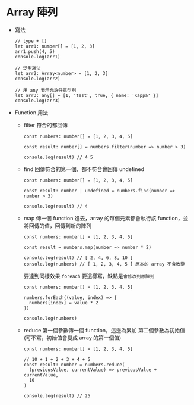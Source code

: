 # Array 陣列

- 寫法

  ```tsx
  // type + []
  let arr1: number[] = [1, 2, 3]
  arr1.push(4, 5)
  console.log(arr1)

  // 泛型寫法
  let arr2: Array<number> = [1, 2, 3]
  console.log(arr2)

  // 用 any 表示允許任意型別
  let arr3: any[] = [1, 'test', true, { name: 'Kappa' }]
  console.log(arr3)
  ```

- Function 用法

  - filter
    符合的都回傳

    ```tsx
    const numbers: number[] = [1, 2, 3, 4, 5]

    const result: number[] = numbers.filter(number => number > 3)

    console.log(result) // 4 5
    ```

  - find
    回傳符合的第一個，都不符合會回傳 undefined

    ```tsx
    const numbers: number[] = [1, 2, 3, 4, 5]

    const result: number | undefined = numbers.find(number => number > 3)

    console.log(result) // 4
    ```

  - map
    傳一個 function 進去，array 的每個元素都會執行該 function，並將回傳的值，回傳到新的陣列

    ```tsx
    const numbers: number[] = [1, 2, 3, 4, 5]

    const result = numbers.map(number => number * 2)

    console.log(result) // [ 2, 4, 6, 8, 10 ]
    console.log(numbers) // [ 1, 2, 3, 4, 5 ] 原本的 array 不會改變
    ```

    要達到同樣效果 `foreach` 要這樣寫，缺點是`會修改到原陣列`

    ```tsx
    const numbers: number[] = [1, 2, 3, 4, 5]

    numbers.forEach((value, index) => {
      numbers[index] = value * 2
    })

    console.log(numbers)
    ```

  - reduce
    第一個參數傳一個 function，這邊為累加
    第二個參數為初始值 (可不寫，初始值會變成 array 的第一個值)

    ```tsx
    const numbers: number[] = [1, 2, 3, 4, 5]

    // 10 + 1 + 2 + 3 + 4 + 5
    const result: number = numbers.reduce(
      (previousValue, currentValue) => previousValue + currentValue,
      10
    )

    console.log(result) // 25
    ```
